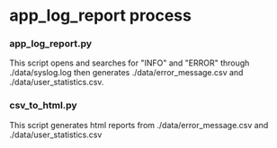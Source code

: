 # app_log_report process

### app_log_report.py

This script opens and searches for "INFO" and "ERROR" through ./data/syslog.log
then generates ./data/error_message.csv and ./data/user_statistics.csv.

### csv_to_html.py

This script generates html reports from ./data/error_message.csv and
./data/user_statistics.csv
